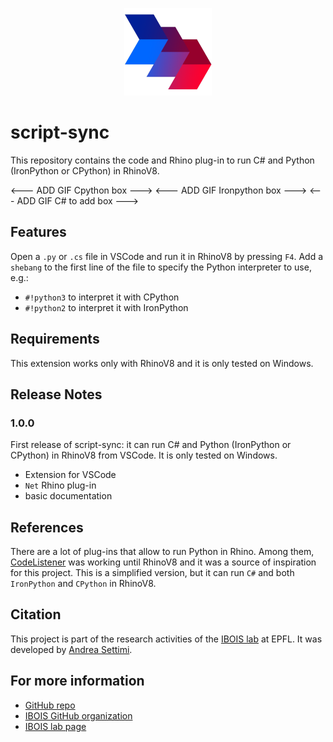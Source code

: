 <p align="center">
    <img src="./logo/scriptsync_480.png" width="140">
</p>

# script-sync

This repository contains the code and Rhino plug-in to run C# and Python (IronPython or CPython) in RhinoV8.

<--- ADD GIF Cpython box --->
<--- ADD GIF Ironpython box --->
<--- ADD GIF C# to add box --->

## Features

Open a `.py` or `.cs` file in VSCode and run it in RhinoV8 by pressing `F4`.
Add a `shebang` to the first line of the file to specify the Python interpreter to use, e.g.:
* `#!python3` to interpret it with CPython
* `#!python2` to interpret it with IronPython

## Requirements

This extension works only with RhinoV8 and it is only tested on Windows.

## Release Notes

### 1.0.0

First release of script-sync: it can run C# and Python (IronPython or CPython) in RhinoV8 from VSCode. It is only tested on Windows. 
* Extension for VSCode
* `Net` Rhino plug-in
* basic documentation

## References

There are a lot of plug-ins that allow to run Python in Rhino. Among them, [CodeListener](https://github.com/ccc159/CodeListener) was working until RhinoV8 and it was a source of inspiration for this project. This is a simplified version, but it can run `C#` and both `IronPython` and `CPython` in RhinoV8.

## Citation
This project is part of the research activities of the [IBOIS lab](https://www.epfl.ch/labs/ibois/) at EPFL. It was developed by [Andrea Settimi](https://github.com/9and3).


## For more information

* [GitHub repo](https://github.com/ibois-epfl/script-sync)
* [IBOIS GitHub organization](https://github.com/ibois-epfl)
* [IBOIS lab page](https://www.epfl.ch/labs/ibois/)